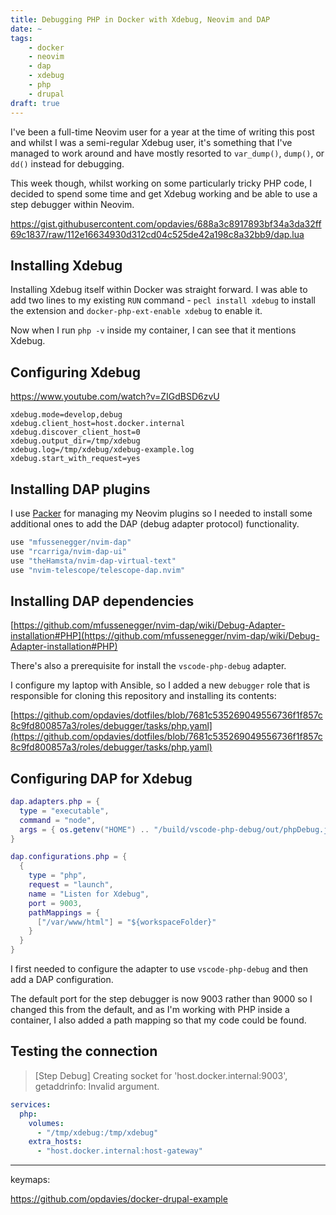 ```yaml
---
title: Debugging PHP in Docker with Xdebug, Neovim and DAP
date: ~
tags:
    - docker
    - neovim
    - dap
    - xdebug
    - php
    - drupal
draft: true
---
```


I've been a full-time Neovim user for a year at the time of writing this post and whilst I was a semi-regular Xdebug user, it's something that I've managed to work around and have mostly resorted to `var_dump()`, `dump()`, or `dd()` instead for debugging.

This week though, whilst working on some particularly tricky PHP code, I decided to spend some time and get Xdebug working and be able to use a step debugger within Neovim.

https://gist.githubusercontent.com/opdavies/688a3c8917893bf34a3da32ff69c1837/raw/112e16634930d312cd04c525de42a198c8a32bb9/dap.lua

## Installing Xdebug

Installing Xdebug itself within Docker was straight forward. I was able to add two lines to my existing `RUN` command - `pecl install xdebug` to install the extension and `docker-php-ext-enable xdebug` to enable it.

Now when I run `php -v` inside my container, I can see that it mentions Xdebug.

## Configuring Xdebug

https://www.youtube.com/watch?v=ZIGdBSD6zvU

```
xdebug.mode=develop,debug
xdebug.client_host=host.docker.internal
xdebug.discover_client_host=0
xdebug.output_dir=/tmp/xdebug
xdebug.log=/tmp/xdebug/xdebug-example.log
xdebug.start_with_request=yes
```
## Installing DAP plugins

I use [Packer](https://github.com/wbthomason/packer.nvim) for managing my Neovim plugins so I needed to install some additional ones to add the DAP (debug adapter protocol) functionality.

```lua
use "mfussenegger/nvim-dap"
use "rcarriga/nvim-dap-ui"
use "theHamsta/nvim-dap-virtual-text"
use "nvim-telescope/telescope-dap.nvim"
```

## Installing DAP dependencies

[https://github.com/mfussenegger/nvim-dap/wiki/Debug-Adapter-installation#PHP](https://github.com/mfussenegger/nvim-dap/wiki/Debug-Adapter-installation#PHP)

There's also a prerequisite for install the `vscode-php-debug` adapter.

I configure my laptop with Ansible, so I added a new `debugger` role that is responsible for cloning this repository and installing its contents:

[https://github.com/opdavies/dotfiles/blob/7681c535269049556736f1f857c8c9fd800857a3/roles/debugger/tasks/php.yaml](https://github.com/opdavies/dotfiles/blob/7681c535269049556736f1f857c8c9fd800857a3/roles/debugger/tasks/php.yaml)

## Configuring DAP for Xdebug

```lua
dap.adapters.php = {
  type = "executable",
  command = "node",
  args = { os.getenv("HOME") .. "/build/vscode-php-debug/out/phpDebug.js" }
}

dap.configurations.php = {
  {
    type = "php",
    request = "launch",
    name = "Listen for Xdebug",
    port = 9003,
    pathMappings = {
      ["/var/www/html"] = "${workspaceFolder}"
    }
  }
}
```

I first needed to configure the adapter to use `vscode-php-debug` and then add a DAP configuration.

The default port for the step debugger is now 9003 rather than 9000 so I changed this from the default, and as I'm working with PHP inside a container, I also added a path mapping so that my code could be found.

## Testing the connection

> [Step Debug] Creating socket for 'host.docker.internal:9003', getaddrinfo: Invalid argument.

```yaml
services:
  php:
    volumes:
      - "/tmp/xdebug:/tmp/xdebug"
    extra_hosts:
      - "host.docker.internal:host-gateway"
```

---

keymaps:

https://github.com/opdavies/docker-drupal-example
